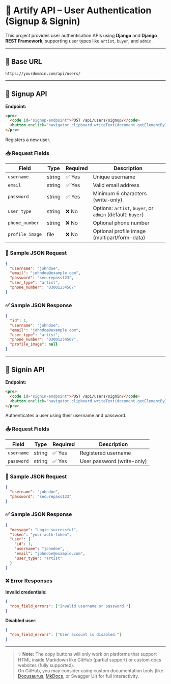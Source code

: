 # 🎨 Artify API – User Authentication (Signup & Signin)

This project provides user authentication APIs using **Django** and **Django REST Framework**, supporting user types like `artist`, `buyer`, and `admin`.

---

## 📍 Base URL

```
https://yourdomain.com/api/users/
```

---

## 🔐 Signup API

**Endpoint:**

```html
<pre>
  <code id="signup-endpoint">POST /api/users/signup/</code>
  <button onclick="navigator.clipboard.writeText(document.getElementById('signup-endpoint').innerText)">📋 Copy</button>
</pre>
```

Registers a new user.

### 📥 Request Fields

| Field           | Type   | Required | Description                                                       |
|-----------------|--------|----------|-------------------------------------------------------------------|
| `username`      | string | ✅ Yes   | Unique username                                                   |
| `email`         | string | ✅ Yes   | Valid email address                                               |
| `password`      | string | ✅ Yes   | Minimum 6 characters (write-only)                                 |
| `user_type`     | string | ❌ No    | Options: `artist`, `buyer`, or `admin` (default: `buyer`)         |
| `phone_number`  | string | ❌ No    | Optional phone number                                             |
| `profile_image` | file   | ❌ No    | Optional profile image (multipart/form-data)                      |

### 🧪 Sample JSON Request

```json
{
  "username": "johndoe",
  "email": "johndoe@example.com",
  "password": "securepass123",
  "user_type": "artist",
  "phone_number": "03001234567"
}
```

### ✅ Sample JSON Response

```json
{
  "id": 1,
  "username": "johndoe",
  "email": "johndoe@example.com",
  "user_type": "artist",
  "phone_number": "03001234567",
  "profile_image": null
}
```

---

## 🔑 Signin API

**Endpoint:**

```html
<pre>
  <code id="signin-endpoint">POST /api/users/signin/</code>
  <button onclick="navigator.clipboard.writeText(document.getElementById('signin-endpoint').innerText)">📋 Copy</button>
</pre>
```

Authenticates a user using their username and password.

### 📥 Request Fields

| Field      | Type   | Required | Description                |
|------------|--------|----------|----------------------------|
| `username` | string | ✅ Yes   | Registered username        |
| `password` | string | ✅ Yes   | User password (write-only) |

### 🧪 Sample JSON Request

```json
{
  "username": "johndoe",
  "password": "securepass123"
}
```

### ✅ Sample JSON Response

```json
{
  "message": "Login successful",
  "token": "your-auth-token",
  "user": {
    "id": 1,
    "username": "johndoe",
    "email": "johndoe@example.com",
    "user_type": "artist"
  }
}
```

### ❌ Error Responses

**Invalid credentials:**

```json
{
  "non_field_errors": ["Invalid username or password."]
}
```

**Disabled user:**

```json
{
  "non_field_errors": ["User account is disabled."]
}
```

---

> 💡 **Note:** The copy buttons will only work on platforms that support HTML inside Markdown like GitHub (partial support) or custom docs websites (fully supported).  
> On GitHub, you may consider using custom documentation tools (like [Docusaurus](https://docusaurus.io/), [MkDocs](https://www.mkdocs.org/), or Swagger UI) for full interactivity.



